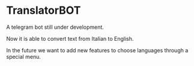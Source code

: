 # TranslatorBOT

A telegram bot still under development.

Now it is able to convert text from Italian to English.

In the future we want to add new features to choose languages through a special menu.
